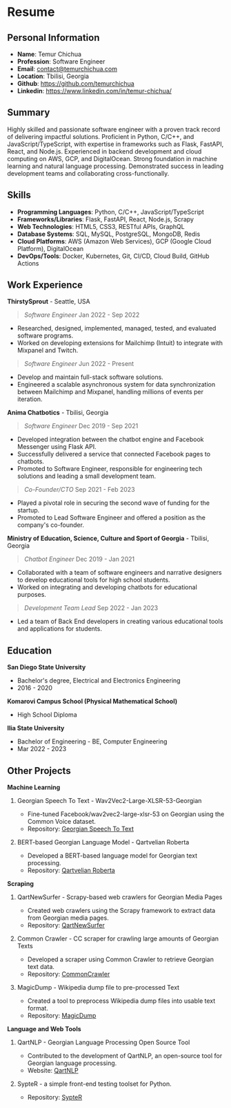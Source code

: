 # Resume

## Personal Information

- **Name**: Temur Chichua
- **Profession**: Software Engineer
- **Email**: contact@temurchichua.com
- **Location**: Tbilisi, Georgia
- **Github**: https://github.com/temurchichua
- **Linkedin**: https://www.linkedin.com/in/temur-chichua/

## Summary

Highly skilled and passionate software engineer with a proven track record of delivering impactful solutions. Proficient in Python, C/C++, and JavaScript/TypeScript, with expertise in frameworks such as Flask, FastAPI, React, and Node.js. Experienced in backend development and cloud computing on AWS, GCP, and DigitalOcean. Strong foundation in machine learning and natural language processing. Demonstrated success in leading development teams and collaborating cross-functionally.

## Skills

- **Programming Languages**: Python, C/C++, JavaScript/TypeScript
- **Frameworks/Libraries**: Flask, FastAPI, React, Node.js, Scrapy
- **Web Technologies**: HTML5, CSS3, RESTful APIs, GraphQL
- **Database Systems**: SQL, MySQL, PostgreSQL, MongoDB, Redis
- **Cloud Platforms**: AWS (Amazon Web Services), GCP (Google Cloud Platform), DigitalOcean
- **DevOps/Tools**: Docker, Kubernetes, Git, CI/CD, Cloud Build, GitHub Actions

## Work Experience

**ThirstySprout** - Seattle, USA

> *Software Engineer*
Jan 2022 - Sep 2022

- Researched, designed, implemented, managed, tested, and evaluated software programs.
- Worked on developing extensions for Mailchimp (Intuit) to integrate with Mixpanel and Twitch.

> *Software Engineer*
Jun 2022 - Present

- Develop and maintain full-stack software solutions.
- Engineered a scalable asynchronous system for data synchronization between Mailchimp and Mixpanel, handling millions of events per iteration.

**Anima Chatbotics** - Tbilisi, Georgia

> *Software Engineer*
Dec 2019 - Sep 2021

- Developed integration between the chatbot engine and Facebook Messenger using Flask API.
- Successfully delivered a service that connected Facebook pages to chatbots.
- Promoted to Software Engineer, responsible for engineering tech solutions and leading a small development team.

> *Co-Founder/CTO*
Sep 2021 - Feb 2023

- Played a pivotal role in securing the second wave of funding for the startup.
- Promoted to Lead Software Engineer and offered a position as the company's co-founder.

**Ministry of Education, Science, Culture and Sport of Georgia** - Tbilisi, Georgia

>  *Chatbot Engineer*
Dec 2019 - Jan 2021

- Collaborated with a team of software engineers and narrative designers to develop educational tools for high school students.
- Worked on integrating and developing chatbots for educational purposes.

> *Development Team Lead*
Sep 2022 - Jan 2023

- Led a team of Back End developers in creating various educational tools and applications for students.


## Education

**San Diego State University**

- Bachelor's degree, Electrical and Electronics Engineering
- 2016 - 2020

**Komarovi Campus School (Physical Mathematical School)**

- High School Diploma

**Ilia State University**

- Bachelor of Engineering - BE, Computer Engineering
- Mar 2022 - 2023

## Other Projects

**Machine Learning**

1. Georgian Speech To Text - Wav2Vec2-Large-XLSR-53-Georgian
   - Fine-tuned Facebook/wav2vec2-large-xlsr-53 on Georgian using the Common Voice dataset.
   - Repository: [Georgian Speech To Text](https://huggingface.co/Temur/wav2vec2-Georgian-Daytona)

2. BERT-based Georgian Language Model - Qartvelian Roberta
   - Developed a BERT-based language model for Georgian text processing.
   - Repository: [Qartvelian Roberta](https://huggingface.co/Temur/qartvelian-roberta-base)

**Scraping**

1. QartNewSurfer - Scrapy-based web crawlers for Georgian Media Pages
   - Created web crawlers using the Scrapy framework to extract data from Georgian media pages.
   - Repository: [QartNewSurfer](https://github.com/temurchichua/QartNewSurfer)

2. Common Crawler - CC scraper for crawling large amounts of Georgian Texts
   - Developed a scraper using Common Crawler to retrieve Georgian text data.
   - Repository: [CommonCrawler](https://github.com/temurchichua/CommonCrawler)

3. MagicDump - Wikipedia dump file to pre-processed Text
   - Created a tool to preprocess Wikipedia dump files into usable text format.
   - Repository: [MagicDump](https://github.com/temurchichua/MagicDumpWikipedia)

**Language and Web Tools**

1. QartNLP - Georgian Language Processing Open Source Tool
   - Contributed to the development of QartNLP, an open-source tool for Georgian language processing.
   - Website: [QartNLP](https://qartnlp.iliauni.edu.ge/)

2. SypteR - a simple front-end testing toolset for Python.

   - Repository: [SypteR](https://github.com/temurchichua/sypter)
